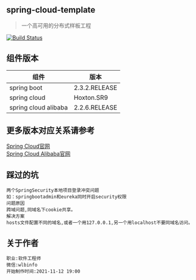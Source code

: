 ## spring-cloud-template  
> 一个高可用的分布式样板工程

[![Build Status](https://ci.spring.io/api/v1/teams/spring-framework/pipelines/spring-framework-5.3.x/jobs/build/badge)](https://ci.spring.io/teams/spring-framework/pipelines/spring-framework-5.3.x?groups=Build")  
## 组件版本  
|  组件   | 版本  |
|  ----  | ----  |
| spring boot | 2.3.2.RELEASE |
| spring cloud  | Hoxton.SR9 |
| spring cloud alibaba  | 2.2.6.RELEASE |  
## 更多版本对应关系请参考  
[Spring Cloud官网](https://github.com/spring-cloud/spring-cloud-release/wiki/Spring-Cloud-Hoxton-Release-Notes)  
[Spring Cloud Alibaba官网](https://github.com/alibaba/spring-cloud-alibaba/wiki/%E7%89%88%E6%9C%AC%E8%AF%B4%E6%98%8E)  

## 踩过的坑
```
两个SpringSecurity本地项目登录冲突问题
如：springbootadmin和eureka同时开启security权限
问题原因
跨域问题,同域名下cookie共享。
解决方案
hosts文件配置不同的域名,或者一个用127.0.0.1,另一个用localhost不要同域名访问。
```
## 关于作者
```
职业:软件工程师
微信:wlbinfo
开始制作时间:2021-11-12 19:00
```